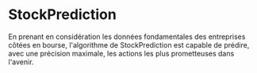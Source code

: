 # StockPrediction

En prenant en considération les données fondamentales des entreprises côtées en bourse, l'algorithme de StockPrediction 
est capable de prédire, avec une précision maximale, les actions les plus prometteuses dans l'avenir. 

